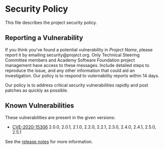 # Security Policy

This file describes the project security policy.

## Reporting a Vulnerability

If you think you've found a potential vulnerability in _Project Name_,
please report it by emailing security@_project_.org. Only Technical
Steering Committee members and Academy Software Foundation project
management have access to these messages. Include detailed steps to
reproduce the issue, and any other information that could aid an
investigation. Our policy is to respond to vulernability reports
within 14 days.

Our policy is to address critical security vulnerabilities rapidly and
post patches as quickly as possible.

## Known Vulnerabilities

These vulnerabilities are present in the given versions:

* [CVE-2020-15306](https://cve.mitre.org/cgi-bin/cvename.cgi?name=CVE-2020-15306) 2.0.0, 2.0.1, 2.1.0, 2.2.0, 2.2.1, 2.3.0, 2.4.0, 2.4.1, 2.5.0, 2.5.1 

See the [release notes](CHANGES.md) for more information.


